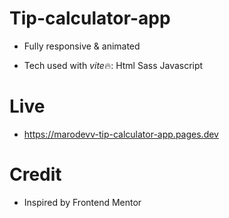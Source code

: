# Tip-calculator-app

- Fully responsive & animated

- Tech used with *vite*🔥:
  Html
  Sass
  Javascript

# Live

- https://marodevv-tip-calculator-app.pages.dev

# Credit

- Inspired by Frontend Mentor
